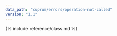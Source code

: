 ```yaml
---
data_path: "cuprum/errors/operation-not-called"
version: "1.1"
---
```


{% include reference/class.md %}
